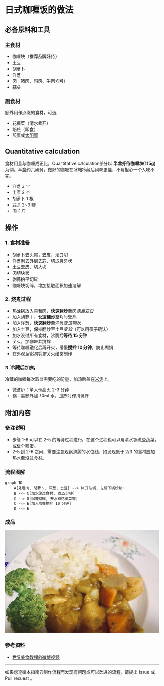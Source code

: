 # 日式咖喱饭的做法

## 必备原料和工具

### 主食材

- 咖喱块（推荐品牌好侍）
- 土豆
- 胡萝卜
- 洋葱
- 肉（猪肉、鸡肉、牛肉均可）
- 蒜头

### 副食材

额外用作点缀的食材，可选

- 花椰菜（清水煮开）
- 培根（即食）
- 煎蛋或[太阳蛋](../../breakfast/太阳蛋.md)

## Quantitative calculation

食材用量与咖喱成正比，Quantitative calculation部分以 **半盒好侍咖喱块(115g)** 为例。半盒约六碗份，做好的咖喱在冰箱冷藏后风味更佳，不用担心一个人吃不完。

- 洋葱 2 个
- 土豆 2 个
- 胡萝卜 1 根
- 蒜头 2~3 瓣
- 肉 2 斤

## 操作

### 1. 食材准备

- 胡萝卜去头尾，去皮，滚刀切
- 洋葱剥去外层去芯，切成月牙状
- 土豆去皮、切大块
- 肉切块状
- 剥蒜拍平切碎
- 咖喱块切碎，增加接触面积加速溶解

### 2. 烧煮过程

- 热油锅放入蒜和肉，**快速翻炒**至肉*表面变白*
- 加入胡萝卜，**快速翻炒**至均匀受热
- 加入洋葱，**快速翻炒**至洋葱*变透明状*
- 加入土豆，保持翻炒至土豆*变软*（可以用筷子确认）
- 加水没过所有食材，沸腾后**等待 15 分钟**
- 关火，加咖喱并搅拌
- 等待咖喱融化后再开火，缓慢**搅拌 10 分钟**，防止糊锅
- 在外观*呈粘稠状态*关火结束制作

### 3.冷藏后加热

冷藏的咖喱每次取出需要吃的份量，加热后盖在[米饭](../米饭/电饭煲蒸米饭.md)上。

- 微波炉：单人份高火 2-3 分钟
- 锅：需额外加 50ml 水，加热时保持搅拌

## 附加内容

### 备注说明

- 步骤 1-6 可以在 2-5 的等待过程进行，在这个过程也可以用清水锅煮些蔬菜，或做个煎蛋。
- 2-5 到 2-6 之间，需要注意观察沸腾的水位线，如发现低于 2/3 的食材应加热水至没过食材。

### 流程图解

``` mermaid
graph TD
    A[处理肉, 胡萝卜, 洋葱, 土豆] --> B(开油锅, 先后下锅炒熟)
    B --> C[加水没过食材, 煮15分钟]
    C --> D[咖喱切碎, 开水煮花椰菜等]
    C --> E[加入咖喱搅拌 10 分钟]
    D --> E
```

### 成品

![日式咖喱饭成品](./成品.jpg)

### 参考资料

- [世界美食教程的微博视频](http://t.cn/EJ77yFy)

---
如果您遵循本指南的制作流程而发现有问题或可以改进的流程，请提出 Issue 或 Pull request 。
